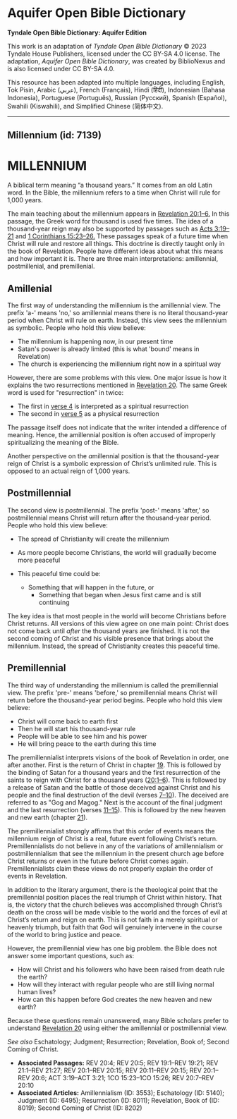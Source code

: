 # Aquifer Open Bible Dictionary

**Tyndale Open Bible Dictionary: Aquifer Edition**

This work is an adaptation of *Tyndale Open Bible Dictionary* © 2023 Tyndale House Publishers, licensed under the CC BY\-SA 4\.0 license. The adaptation, *Aquifer Open Bible Dictionary*, was created by BiblioNexus and is also licensed under CC BY\-SA 4\.0\.

This resource has been adapted into multiple languages, including English, Tok Pisin, Arabic (عربي), French (Français), Hindi (हिंदी), Indonesian (Bahasa Indonesia), Portuguese (Português), Russian (Русский), Spanish (Español), Swahili (Kiswahili), and Simplified Chinese (简体中文).



--------------------------------

## Millennium (id: 7139)

MILLENNIUM
==========

A biblical term meaning “a thousand years.” It comes from an old Latin word. In the Bible, the millennium refers to a time when Christ will rule for 1,000 years.

The main teaching about the millennium appears in [Revelation 20:1–6\.](https://ref.ly/Rev20:1-Rev20:6) In this passage, the Greek word for thousand is used five times. The idea of a thousand\-year reign may also be supported by passages such as [Acts 3:19–21](https://ref.ly/Acts3:19-Acts3:21) and [1 Corinthians 15:23–26\.](https://ref.ly/1Cor15:23-1Cor15:26) These passages speak of a future time when Christ will rule and restore all things. This doctrine is directly taught only in the book of Revelation. People have different ideas about what this means and how important it is. There are three main interpretations: amillennial, postmillenial, and premillenial.

Amillenial
----------

The first way of understanding the millennium is the amillennial view. The prefix 'a\-' means 'no,' so amillennial means there is no literal thousand\-year period when Christ will rule on earth. Instead, this view sees the millennium as symbolic. People who hold this view believe:

* The millennium is happening now, in our present time
* Satan's power is already limited (this is what 'bound' means in Revelation)
* The church is experiencing the millennium right now in a spiritual way

However, there are some problems with this view. One major issue is how it explains the two resurrections mentioned in [Revelation 20](https://ref.ly/Rev20:1-Rev20:15). The same Greek word is used for "resurrection" in twice:

* The first in [verse 4](https://ref.ly/Rev20:4) is interpreted as a spiritual resurrection
* The second in [verse 5](https://ref.ly/Rev20:5) as a physical resurrection

The passage itself does not indicate that the writer intended a difference of meaning. Hence, the amillennial position is often accused of improperly spiritualizing the meaning of the Bible.

Another perspective on the *a*millennial position is that the thousand\-year reign of Christ is a symbolic expression of Christ’s unlimited rule. This is opposed to an actual reign of 1,000 years.

Postmillennial
--------------

The second view is *post*millennial. The prefix 'post\-' means 'after,' so postmillennial means Christ will return after the thousand\-year period. People who hold this view believe:

* The spread of Christianity will create the millennium
* As more people become Christians, the world will gradually become more peaceful
* This peaceful time could be:

    + Something that will happen in the future, or
        + Something that began when Jesus first came and is still continuing

The key idea is that most people in the world will become Christians before Christ returns. All versions of this view agree on one main point: Christ does not come back until *after* the thousand years are finished. It is not the second coming of Christ and his visible presence that brings about the millennium. Instead, the spread of Christianity creates this peaceful time.

Premillennial
-------------

The third way of understanding the millennium is called the premillennial view. The prefix 'pre\-' means 'before,' so premillennial means Christ will return before the thousand\-year period begins. People who hold this view believe:

* Christ will come back to earth first
* Then he will start his thousand\-year rule
* People will be able to see him and his power
* He will bring peace to the earth during this time

The premillennialist interprets visions of the book of Revelation in order, one after another. First is the return of Christ in chapter [19](https://ref.ly/Rev19:1-Rev19:21). This is followed by the binding of Satan for a thousand years and the first resurrection of the saints to reign with Christ for a thousand years ([20:1–6](https://ref.ly/Rev20:1-Rev20:6)). This is followed by a release of Satan and the battle of those deceived against Christ and his people and the final destruction of the devil (verses [7–10](https://ref.ly/Rev20:7-Rev20:10)). The deceived are referred to as "Gog and Magog." Next is the account of the final judgment and the last resurrection (verses [11–15](https://ref.ly/Rev20:11-Rev20:15)). This is followed by the new heaven and new earth (chapter [21](https://ref.ly/Rev21:1-Rev21:27)).

The premillennialist strongly affirms that this order of events means the millennium reign of Christ is a real, future event following Christ’s return. Premillennialists do not believe in any of the variations of amillennialism or postmillennialism that see the millennium in the present church age before Christ returns or even in the future before Christ comes again. Premillennialists claim these views do not properly explain the order of events in Revelation.

In addition to the literary argument, there is the theological point that the premillennial position places the real triumph of Christ within history. That is, the victory that the church believes was accomplished through Christ’s death on the cross will be made visible to the world and the forces of evil at Christ’s return and reign on earth. This is not faith in a merely spiritual or heavenly triumph, but faith that God will genuinely intervene in the course of the world to bring justice and peace.

However, the premillennial view has one big problem. the Bible does not answer some important questions, such as:

* How will Christ and his followers who have been raised from death rule the earth?
* How will they interact with regular people who are still living normal human lives?
* How can this happen before God creates the new heaven and new earth?

Because these questions remain unanswered, many Bible scholars prefer to understand [Revelation 20](https://ref.ly/Rev20:1-Rev20:15) using either the amillennial or postmillennial view.

*See also* Eschatology; Judgment; Resurrection; Revelation, Book of; Second Coming of Christ.

* **Associated Passages:** REV 20:4; REV 20:5; REV 19:1–REV 19:21; REV 21:1–REV 21:27; REV 20:1–REV 20:15; REV 20:11–REV 20:15; REV 20:1–REV 20:6; ACT 3:19–ACT 3:21; 1CO 15:23–1CO 15:26; REV 20:7–REV 20:10
* **Associated Articles:** Amillennialism (ID: 3553); Eschatology (ID: 5140); Judgment (ID: 6495); Resurrection (ID: 8011); Revelation, Book of (ID: 8019); Second Coming of Christ (ID: 8202)

